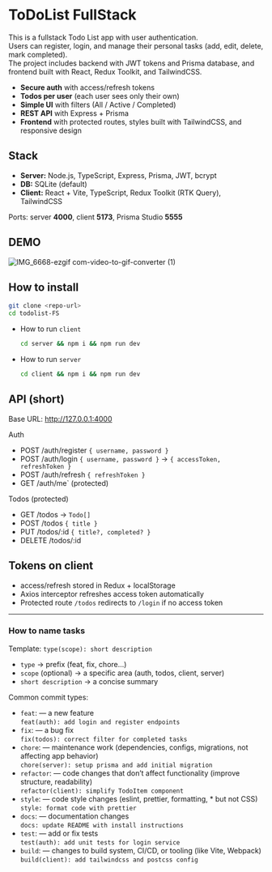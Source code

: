 # ToDoList FullStack

This is a fullstack Todo List app with user authentication.  
Users can register, login, and manage their personal tasks (add, edit, delete, mark completed).  
The project includes backend with JWT tokens and Prisma database, and frontend built with React, Redux Toolkit, and TailwindCSS.

-   **Secure auth** with access/refresh tokens
-   **Todos per user** (each user sees only their own)
-   **Simple UI** with filters (All / Active / Completed)
-   **REST API** with Express + Prisma
-   **Frontend** with protected routes, styles built with TailwindCSS, and responsive design

## Stack

-   **Server:** Node.js, TypeScript, Express, Prisma, JWT, bcrypt
-   **DB:** SQLite (default)
-   **Client:** React + Vite, TypeScript, Redux Toolkit (RTK Query), TailwindCSS

Ports: server **4000**, client **5173**, Prisma Studio **5555**

## DEMO
![IMG_6668-ezgif com-video-to-gif-converter (1)](https://github.com/user-attachments/assets/1a598608-a812-4f35-ad71-28d215d2949c)


## How to install

```bash
git clone <repo-url>
cd todolist-FS
```

-   How to run `client`
    ```bash
    cd server && npm i && npm run dev
    ```
-   How to run `server`
    ```bash
    cd client && npm i && npm run dev
    ```

## API (short)

Base URL: http://127.0.0.1:4000

Auth

-   POST /auth/register `{ username, password }`
-   POST /auth/login `{ username, password }` → `{ accessToken, refreshToken }`
-   POST /auth/refresh `{ refreshToken }`
-   GET /auth/me` (protected)

Todos (protected)

-   GET /todos → `Todo[]`
-   POST /todos `{ title }`
-   PUT /todos/:id `{ title?, completed? }`
-   DELETE /todos/:id

## Tokens on client

-   access/refresh stored in Redux + localStorage
-   Axios interceptor refreshes access token automatically
-   Protected route `/todos` redirects to `/login` if no access token

---

### How to name tasks

Template:
`type(scope): short description`

-   `type` → prefix (feat, fix, chore…)
-   `scope` (optional) → a specific area (auth, todos, client, server)
-   `short description` → a concise summary

Common commit types:

-   `feat`: — a new feature <br>
    `feat(auth): add login and register endpoints`
-   `fix`: — a bug fix <br>
    `fix(todos): correct filter for completed tasks`
-   `chore`: — maintenance work (dependencies, configs, migrations, not affecting app behavior) <br>
    `chore(server): setup prisma and add initial migration`
-   `refactor`: — code changes that don’t affect functionality (improve structure, readability) <br>
    `refactor(client): simplify TodoItem component`
-   `style`: — code style changes (eslint, prettier, formatting, \* but not CSS) <br>
    `style: format code with prettier`
-   `docs`: — documentation changes <br>
    `docs: update README with install instructions`
-   `test`: — add or fix tests <br>
    `test(auth): add unit tests for login service`
-   `build`: — changes to build system, CI/CD, or tooling (like Vite, Webpack) <br>
    `build(client): add tailwindcss and postcss config`
